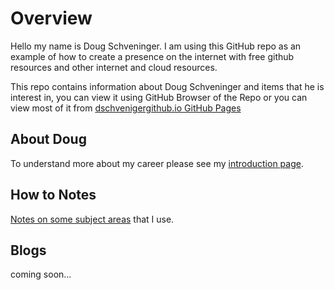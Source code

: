 # Overview

Hello my name is Doug Schveninger. I am using this GitHub repo as an example
of how to create a presence on the internet with free github resources and
other internet and cloud resources.

This repo contains information about Doug Schveninger and items that he is interest in,
you can view it using GitHub Browser of the Repo or you can view most of it from
[dschvenigergithub.io GitHub Pages](https://dschveninger.github.io/index.html)

## About Doug

To understand more about my career please see my [introduction page](about/introduction.md).

## How to Notes

[Notes on some subject areas](howto/index.md) that I use.

## Blogs

coming soon...
